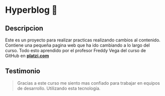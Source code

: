 # Hyperblog 🍪

## Descripcion
Este es un proyecto para realizar practicas realizando cambios al contenido.
Contiene una pequeña pagina web que ha ido cambiando a lo largo del curso.
Todo esto aprendido por el profesor Freddy Vega del curso de GitHub en **[platzi.com](https://www.platzi.com "platzi.com")**

## Testimonio
> Gracias a este curso me siento mas confiado para trabajar en equipos de desarrollo. Utilizando esta tecnología.